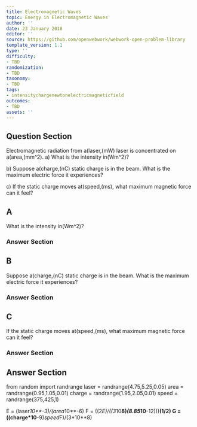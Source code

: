```yaml
---
title: Electromagnetic Waves
topic: Energy in Electromagnetic Waves
author: ''
date: 23 January 2018
editor: ''
source: https://github.com/openwebwork/webwork-open-problem-library
template_version: 1.1
type: ''
difficulty:
- TBD
randomization:
- TBD
taxonomy:
- TBD
tags:
- intensitychargenewtonelectricmagneticfield
outcomes:
- TBD
assets: ''
---
```


## Question Section 

Electromagnetic radiation from a(laser,(mW) laser is concentrated on a(area,(mm^2).
a) What is the intensity in(Wm^2)?
 
b) Suppose a(charge,(nC) static charge is in the beam. What is the maximum electric force it experiences?
 
c) If the static charge moves at(speed,(ms), what maximum magnetic force can it feel?

## A
What is the intensity in(Wm^2)?
### Answer Section
## B
Suppose a(charge,(nC) static charge is in the beam. What is the maximum electric force it experiences?
### Answer Section
## C
If the static charge moves at(speed,(ms), what maximum magnetic force can it feel?
### Answer Section


## Answer Section

from random import randrange
laser = randrange(4.75,5.25,0.05)
area = randrange(0.95,1.05,0.01)
charge = randrange(1.95,2.05,0.01)
speed = randrange(375,425,1)

E = (laser*10**-3)/(area*10**-6)
F = ((2*E)/((3*10**8)*(8.85*10**-12)))**(1/2)
G = ((charge*10**-9)*speed*F)/(3*10**8)